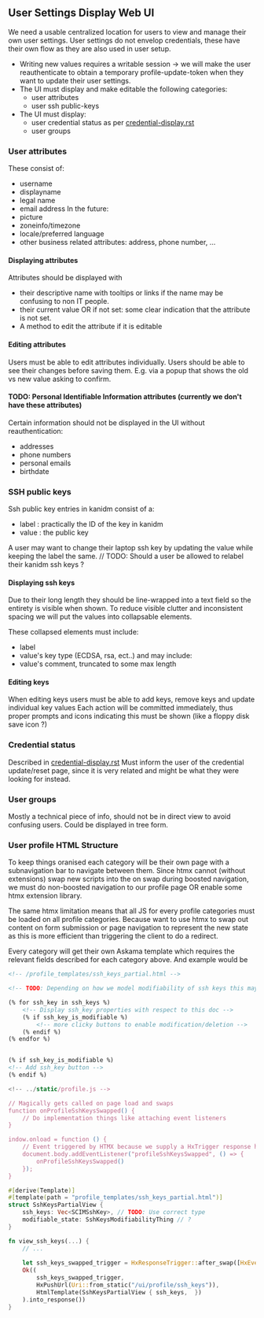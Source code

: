 ## User Settings Display Web UI

We need a usable centralized location for users to view and manage their own user settings.
User settings do not envelop credentials, these have their own flow as they are also used in user setup.

 - Writing new values requires a writable session -> we will make the user reauthenticate to obtain a temporary profile-update-token when they want to update their user settings.
 - The UI must display and make editable the following categories:
   - user attributes
   - user ssh public-keys
 - The UI must display:
   - user credential status as per [credential-display.rst](credential-display.rst)
   - user groups

### User attributes
These consist of: 
 - username
 - displayname
 - legal name
 - email address
In the future:
 - picture
 - zoneinfo/timezone
 - locale/preferred language
 - other business related attributes: address, phone number, ...

#### Displaying attributes
Attributes should be displayed with
 - their descriptive name with tooltips or links if the name may be confusing to non IT people.
 - their current value OR if not set: some clear indication that the attribute is not set.
 - A method to edit the attribute if it is editable

#### Editing attributes
Users must be able to edit attributes individually.
Users should be able to see their changes before saving them. 
  E.g. via a popup that shows the old vs new value asking to confirm.

#### TODO: Personal Identifiable Information attributes (currently we don't have these attributes)
Certain information should not be displayed in the UI without reauthentication:
 - addresses
 - phone numbers
 - personal emails
 - birthdate

### SSH public keys
Ssh public key entries in kanidm consist of a:
 - label : practically the ID of the key in kanidm
 - value : the public key

A user may want to change their laptop ssh key by updating the value while keeping the label the same.
// TODO: Should a user be allowed to relabel their kanidm ssh keys ?

#### Displaying ssh keys
Due to their long length they should be line-wrapped into a text field so the entirety is visible when shown.
To reduce visible clutter and inconsistent spacing we will put the values into collapsable elements.

These collapsed elements must include:
 - label
 - value's key type (ECDSA, rsa, ect..)
and may include:
 - value's comment, truncated to some max length


#### Editing keys
When editing keys users must be able to add keys, remove keys and update individual key values
Each action will be committed immediately, thus proper prompts and icons indicating this must be shown (like a floppy disk save icon ?)

### Credential status
Described in [credential-display.rst](credential-display.rst)
Must inform the user of the credential update/reset page, since it is very related and might be what they were looking for instead.

### User groups
Mostly a technical piece of info, should not be in direct view to avoid confusing users.
Could be displayed in tree form. 

### User profile HTML Structure
To keep things oranised each category will be their own page with a subnavigation bar to navigate between them.
Since htmx cannot (without extensions) swap new scripts into the <head> on swap during boosted navigation, we must do non-boosted navigation to our profile page OR enable some htmx extension library.

The same htmx limitation means that all JS for every profile categories must be loaded on all profile categories.
Because want to use htmx to swap out content on form submission or page navigation to represent the new state as this is more efficient than triggering the client to do a redirect.

Every category will get their own Askama template which requires the relevant fields described for each category above.
And example would be 
```html
<!-- /profile_templates/ssh_keys_partial.html -->

<!-- TODO: Depending on how we model modifiability of ssh keys this may change -->

(% for ssh_key in ssh_keys %)
    <!-- Display ssh_key properties with respect to this doc -->
    (% if ssh_key_is_modifiable %)
        <!-- more clicky buttons to enable modification/deletion -->
    (% endif %)
(% endfor %)


(% if ssh_key_is_modifiable %)
<!-- Add ssh_key button -->
(% endif %)
```

```js
<!-- ../static/profile.js -->

// Magically gets called on page load and swaps
function onProfileSshKeysSwapped() {
    // Do implementation things like attaching event listeners
}

indow.onload = function () {
    // Event triggered by HTMX because we supply a HxTrigger response header when loading this profile category.
    document.body.addEventListener("profileSshKeysSwapped", () => {
        onProfileSshKeysSwapped()
    });
}
```

```rust
#[derive(Template)]
#[template(path = "profile_templates/ssh_keys_partial.html")]
struct SshKeysPartialView {
    ssh_keys: Vec<SCIMSshKey>, // TODO: Use correct type
    modifiable_state: SshKeysModifiabilityThing // ?
}

fn view_ssh_keys(...) {
    // ...
    
    let ssh_keys_swapped_trigger = HxResponseTrigger::after_swap([HxEvent::new("profileSshKeysSwapped".to_string())]);
    Ok((
        ssh_keys_swapped_trigger,
        HxPushUrl(Uri::from_static("/ui/profile/ssh_keys")),
        HtmlTemplate(SshKeysPartialView { ssh_keys,  })
    ).into_response())
}
```